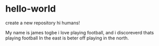 # hello-world
create a new repository
hi humans!

My name is james togbe i love playing football, and i discoreverd thats playing football
In the east is beter off playing in the north.
